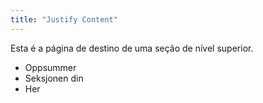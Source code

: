 ```yaml
---
title: "Justify Content"
---
```


Esta é a página de destino de uma seção de nível superior.

* Oppsummer
* Seksjonen din
* Her
